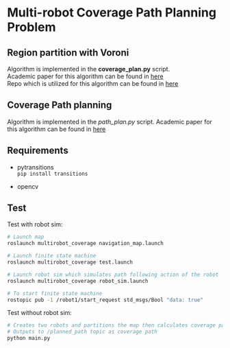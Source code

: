 # Multi-robot Coverage Path Planning Problem

## Region partition with Voroni
Algorithm is implemented in the **coverage_plan.py** script. \
Academic paper for this algorithm can be found in [here](https://www.researchgate.net/publication/329624395_VORONOI_MULTI-ROBOT_COVERAGE_CONTROL_IN_NON-CONVEX_ENVIRONMENTS_WITH_HUMAN_INTERACTION_IN_VIRTUAL_REALITY) \
Repo which is utilized for this algorithm can be found in [here](https://github.com/lucascoelhof/voronoi_hsi)

## Coverage Path planning
Algorithm is implemented in the *path_plan.py* script.
Academic paper for this algorithm can be found in [here](https://www.researchgate.net/publication/257518297_BA_An_online_complete_coverage_algorithm_for_cleaning_robots)


## Requirements
- pytransitions \
  ```pip install transitions```

- opencv

## Test
  Test with robot sim:
  ```bash
  # Launch map
  roslaunch multirobot_coverage navigation_map.launch

  # Launch finite state machine
  roslaunch multirobot_coverage test.launch

  # Launch robot sim which simulates path following action of the robot
  roslaunch multirobot_coverage robot_sim.launch

  # To start finite state machine
  rostopic pub -1 /robot1/start_request std_msgs/Bool "data: true"
  ```


  Test without robot sim:
  ```bash
  # Creates two robots and partitions the map then calculates coverage path of a robot
  # Outputs to /planned_path topic as coverage path
  python main.py
  ```